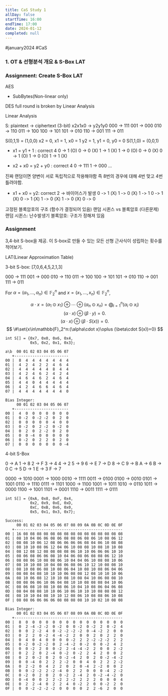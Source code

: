 ```yaml
---
title: CaS Study 1
allDay: false
startTime: 16:00
endTime: 17:00
date: 2024-01-12
completed: null
---
```

#january2024 #CaS

### 1. OT & 선형분석 개요 & S-Box LAT
### Assignment: Create S-Box LAT

AES

- SubBytes(Non-linear only)


DES full round is broken by Linear Analysis

Linear Analysis

S: plaintext -> ciphertext (3-bit)
x2x1x0 -> y2y1y0
000 -> 111
001 -> 000
010 -> 110
011 -> 100
100 -> 101
101 -> 010
110 -> 001
111 -> 011

S(0,1,1) = (1,0,0)
x2 = 0, x1 = 1, x0  = 1
y2 = 1, y1 = 0, y0 = 0
S(1,1,0) = (0,0,1)

- x1        = y1 + 1 : correct 4
0 -> 1 (O)
0 -> 0 (X)
1 -> 1 (X)
1 -> 0 (O)
0 -> 0 (X)
0 -> 1 (O)
1 -> 0 (O)
1 -> 1 (X)

-  x2 + x0 = y2 + y0 : correct 4
0 -> 111
1 -> 000
...

진짜 랜덤이면 양변이 서로 독립적으로 작용해야함
즉 8번의 경우에 대해 4번 맞고 4번 틀려야함.

- x1 + x0 = y2: correct 2 -> 바이어스가 발생
0 -> 1 (X)
1 -> 0 (X)
1 -> 1
0 -> 1 (X)
0 -> 1 (X)
1 -> 0 (X)
1 -> 0 (X)
0 -> 0

고정된 블록암호의 구조 (함수가 결정되어 있음)
랜덤 시퀸스 vs 블록암호 (다른문제)
랜덤 시퀸스: 난수발생기
블록암호: 구조가 정해져 있음

### Assignment

3,4-bit S-box을 제공. 이 S-box로 만들 수 있는 모든 선형 근사식이 성립하는 횟수를 적어보기.

LAT(Linear Approximation Table)

3-bit S-box: [7,0,6,4,5,2,1,3]

000 -> 111
001 -> 000
010 -> 110
011 -> 100
100 -> 101
101 -> 010
110 -> 001
111 -> 011

For $\alpha=(\alpha_1,\dots,\alpha_n)\in\mathbb{F}_2^n$ and $x=(x_1,\dots,x_n)\in\mathbb{F}_2^n$,

$$
\alpha\cdot x = (\alpha_1\odot x_1)\oplus\cdots\oplus(\alpha_n\odot x_n)=\bigoplus_{i=1}^n(\alpha_i\odot x_i)
$$
$$
(\alpha\cdot x)\oplus (\beta\cdot y) = 0.
$$
$$
(\alpha\cdot x)\oplus (\beta\cdot S(x)) = 0.
$$
$$
\#\set{x\in\mathbb{F}_2^n:(\alpha\cdot x)\oplus (\beta\cdot S(x))=0}
$$

``` text
int S[] = {0x7, 0x0, 0x6, 0x4,
		   0x5, 0x2, 0x1, 0x3};

a\b  00 01 02 03 04 05 06 07 
   +------------------------
00 |  8  4  4  4  4  4  4  4 
01 |  4  2  4  2  2  4  6  4 
02 |  4  4  4  4  4  8  4  4 
03 |  4  2  4  6  2  4  2  4 
04 |  4  6  4  6  2  4  6  4 
05 |  4  4  0  4  4  4  4  4 
06 |  4  2  4  6  6  4  6  4 
07 |  4  4  4  4  4  4  4  0 

Bias Integer:
     00 01 02 03 04 05 06 07 
   +------------------------
00 |  4  0  0  0  0  0  0  0 
01 |  0 -2  0 -2 -2  0  2  0 
02 |  0  0  0  0  0  4  0  0 
03 |  0 -2  0  2 -2  0 -2  0 
04 |  0  2  0  2 -2  0  2  0 
05 |  0  0 -4  0  0  0  0  0 
06 |  0 -2  0  2  2  0  2  0 
07 |  0  0  0  0  0  0  0 -4 
```

4-bit S-Box

0 -> A
1 -> 8
2 -> F
3 -> 4
4 -> 2
5 -> 9
6 -> E
7 -> D
8 -> C
9 -> B
A -> 6
B -> 0
C -> 5
D -> 1
E -> 3
F -> 7

0000 -> 1010
0001 -> 1000
0010 -> 1111
0011 -> 0100
0100 -> 0010
0101 -> 1001
0110 -> 1110
0111 -> 1101
1000 -> 1100
1001 -> 1011
1010 -> 0110
1011 -> 0000
1100 -> 1001
1101 -> 0001
1110 -> 0011
1111 -> 0111

```text
int S[] = {0xA, 0x8, 0xF, 0x4,
           0x2, 0x9, 0xE, 0xD,
           0xC, 0xB, 0x6, 0x0,
           0x5, 0x1, 0x3, 0x7};

Success:
     00 01 02 03 04 05 06 07 08 09 0A 0B 0C 0D 0E 0F 
   +------------------------------------------------
00 | 16 08 08 08 08 08 08 08 08 08 08 08 08 08 08 08 
01 | 08 10 04 06 06 08 06 08 08 06 08 06 10 08 06 12 
02 | 08 08 10 06 12 08 06 06 06 06 08 04 06 10 08 08 
03 | 08 10 10 08 06 12 04 06 10 08 08 10 08 10 10 08 
04 | 08 12 08 12 08 08 08 08 06 10 10 06 06 06 10 10 
05 | 08 06 08 06 06 08 10 04 06 08 06 08 08 06 12 10 
06 | 08 08 06 10 08 08 06 10 04 04 06 10 08 08 10 06 
07 | 08 10 10 08 10 04 08 06 08 06 10 12 10 08 08 10 
08 | 08 10 08 06 08 10 08 06 04 10 08 10 08 06 04 06 
09 | 08 08 04 08 10 10 10 06 08 08 12 08 10 10 10 06 
0A | 08 10 06 08 12 10 10 08 10 08 04 10 06 08 08 10 
0B | 08 08 06 06 10 06 04 08 10 10 08 08 08 04 10 06 
0C | 08 06 08 10 08 10 08 06 10 04 10 08 06 04 06 08 
0D | 08 04 08 08 10 10 06 10 06 10 10 10 08 08 08 12 
0E | 08 10 10 04 08 10 10 12 08 06 10 08 08 06 10 08 
0F | 08 08 06 06 06 06 08 08 08 08 10 10 02 10 08 08

Bias Integer:
     00 01 02 03 04 05 06 07 08 09 0A 0B 0C 0D 0E 0F 
   +------------------------------------------------
00 |  8  0  0  0  0  0  0  0  0  0  0  0  0  0  0  0 
01 |  0  2 -4 -2 -2  0 -2  0  0 -2  0 -2  2  0 -2  4 
02 |  0  0  2 -2  4  0 -2 -2 -2 -2  0 -4 -2  2  0  0 
03 |  0  2  2  0 -2  4 -4 -2  2  0  0  2  0  2  2  0 
04 |  0  4  0  4  0  0  0  0 -2  2  2 -2 -2 -2  2  2 
05 |  0 -2  0 -2 -2  0  2 -4 -2  0 -2  0  0 -2  4  2 
06 |  0  0 -2  2  0  0 -2  2 -4 -4 -2  2  0  0  2 -2 
07 |  0  2  2  0  2 -4  0 -2  0 -2  2  4  2  0  0  2 
08 |  0  2  0 -2  0  2  0 -2 -4  2  0  2  0 -2 -4 -2 
09 |  0  0 -4  0  2  2  2 -2  0  0  4  0  2  2  2 -2 
0A |  0  2 -2  0  4  2  2  0  2  0 -4  2 -2  0  0  2 
0B |  0  0 -2 -2  2 -2 -4  0  2  2  0  0  0 -4  2 -2 
0C |  0 -2  0  2  0  2  0 -2  2 -4  2  0 -2 -4 -2  0 
0D |  0 -4  0  0  2  2 -2  2 -2  2  2  2  0  0  0  4 
0E |  0  2  2 -4  0  2  2  4  0 -2  2  0  0 -2  2  0 
0F |  0  0 -2 -2 -2 -2  0  0  0  0  2  2 -6  2  0  0
```
